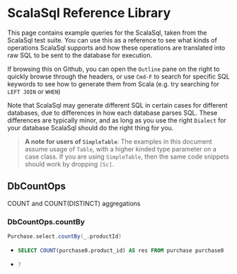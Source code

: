 [//]: # (GENERATED SOURCES, DO NOT EDIT DIRECTLY)
# ScalaSql Reference Library

This page contains example queries for the ScalaSql, taken from the
ScalaSql test suite. You can use this as a reference to see what kinds
of operations ScalaSql supports and how these operations are translated
into raw SQL to be sent to the database for execution.

If browsing this on Github, you can open the `Outline` pane on the right
to quickly browse through the headers, or use `Cmd-F` to search for specific
SQL keywords to see how to generate them from Scala (e.g. try searching for
`LEFT JOIN` or `WHEN`)

Note that ScalaSql may generate different SQL in certain cases for different
databases, due to differences in how each database parses SQL. These differences
are typically minor, and as long as you use the right `Dialect` for your database
ScalaSql should do the right thing for you.

>**A note for users of `SimpleTable`**: The examples in this document assume usage of
>`Table`, with a higher kinded type parameter on a case class. If you are using
>`SimpleTable`, then the same code snippets should work by dropping `[Sc]`.

## DbCountOps
COUNT and COUNT(DISTINCT) aggregations
### DbCountOps.countBy



```scala
Purchase.select.countBy(_.productId)
```


*
    ```sql
    SELECT COUNT(purchase0.product_id) AS res FROM purchase purchase0
    ```



*
    ```scala
    7
    ```


